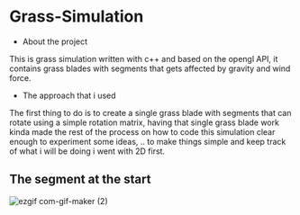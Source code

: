 # Grass-Simulation

- About the project

This is grass simulation written with c++ and based on the opengl API, it contains grass blades with segments that gets affected by gravity and wind force.

- The approach that i used

The first thing to do is to create a single grass blade with segments that can rotate using a simple rotation matrix, having that single grass blade work kinda made the rest of the process on how to code this simulation clear enough to experiment some ideas, .. to make things simple and keep track of what i will be doing i went with 2D first.

## The segment at the start
![ezgif com-gif-maker (2)](https://user-images.githubusercontent.com/54768823/149226084-12adf85c-8411-4d1d-9c7b-5dfa3c8a30ca.gif)
